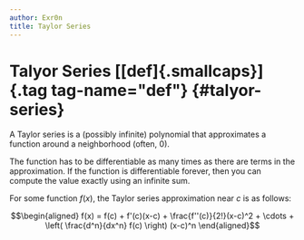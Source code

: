 ```yaml
---
author: Exr0n
title: Taylor Series
---
```


# Talyor Series [[def]{.smallcaps}]{.tag tag-name="def"} {#talyor-series}

A Taylor series is a (possibly infinite) polynomial that approximates a
function around a neighborhood (often, 0).

The function has to be differentiable as many times as there are terms
in the approximation. If the function is differentiable forever, then
you can compute the value exactly using an infinite sum.

For some function $f(x)$, the Taylor series approximation near $c$ is as
follows:

$$\begin{aligned}
  f(x) = f(c) + f'(c)(x-c) + \frac{f''(c)}{2!}(x-c)^2 + \cdots + \left( \frac{d^n}{dx^n} f(c) \right)  (x-c)^n
  \end{aligned}$$
